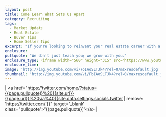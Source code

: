 ```yaml
---
layout: post
title: Come Learn What Sets Us Apart
category: Recruiting
tags:
  - Market Update
  - Real Estate
  - Buyer Tips
  - Home Seller Tips
excerpt: "If you're looking to reinvent your real estate career with a team that provides the support and resources you need to succeed, you might be a perfect fit for our team. If you think you share our vision and are tired of following the same old cold Internet leads, come to our information session on October 6th to find out more about how you can grow your career. We designed our training program and systems to focus solely on the things that produce results. We'd love for you to come find out if this would be a good fit for you and your career. To learn more, watch this short video."
enclosure:
pullquote: "We don't just teach you; we grow with you."
enclosure_type: <iframe width="560" height="315" src="https://www.youtube.com/embed/FbIAoSLTJk4?rel=0" frameborder="0" allowfullscreen></iframe>
enclosure_time:
image: 'http://img.youtube.com/vi/FbIAoSLTJk4?rel=0/maxresdefault.jpg'
thumbnail: 'http://img.youtube.com/vi/FbIAoSLTJk4?rel=0/maxresdefault.jpg'
---
```



| &lt;a href="https://twitter.com/home/?status={{page.pullquote}}%20{{site.url}}{{page.url}}%20via%40{{site.data.settings.socials.twitter       | remove: 'https://twitter.com/'}}" target='_blank' class="pullquote"&gt;“{{page.pullquote}}”&lt;/a&gt; |